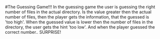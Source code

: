 #The Guessing Game!!!
In the guessing game the user is guessing the right number of files in the actual directory.
Is the value greater then the actual number of files, then the player gets the information, that the guessed is 'too high'.
When the guessed value is lower then the number of files in the directory, the user gets the hint 'too low'.
And when the player guessed the correct number.. SURPRISE!
